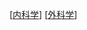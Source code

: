 [[内科学]]
[[外科学]]

[//begin]: # "Autogenerated link references for markdown compatibility"
[内科学]: ../OutPuts/内科学 "呼吸系统"
[外科学]: ../OutPuts/外科学 "外科学"
[//end]: # "Autogenerated link references"